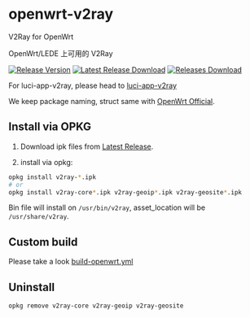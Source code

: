 # openwrt-v2ray

V2Ray for OpenWrt

OpenWrt/LEDE 上可用的 V2Ray

[![Release Version](https://img.shields.io/github/release/rp-hello/openwrt-v2ray.svg)](https://github.com/rp-hello/openwrt-v2ray/releases/latest)
[![Latest Release Download](https://img.shields.io/github/downloads/rp-hello/openwrt-v2ray/latest/total.svg)](https://github.com/rp-hello/openwrt-v2ray/releases/latest)
[![Releases Download](https://img.shields.io/github/downloads/rp-hello/openwrt-v2ray/total.svg)](https://github.com/rp-hello/openwrt-v2ray/releases)

For luci-app-v2ray, please head to [luci-app-v2ray](https://github.com/rp-hello/luci-app-v2ray)

We keep package naming, struct same with [OpenWrt Official](https://github.com/openwrt/packages/tree/openwrt-22.03/net/v2ray-core).

## Install via OPKG

1. Download ipk files from [Latest Release](https://github.com/rp-hello/openwrt-v2ray/releases/latest).

2. install via opkg:

```sh
opkg install v2ray-*.ipk
# or
opkg install v2ray-core*.ipk v2ray-geoip*.ipk v2ray-geosite*.ipk
```

Bin file will install on `/usr/bin/v2ray`, asset_location will be `/usr/share/v2ray`.

## Custom build

Please take a look [build-openwrt.yml](./.github/workflows/build-openwrt.yml)

## Uninstall

```sh
opkg remove v2ray-core v2ray-geoip v2ray-geosite
```
